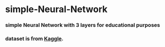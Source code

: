 # simple-Neural-Network

### simple Neural Network with 3 layers for educational purposes
### dataset is from [Kaggle](https://kaggle.com).
